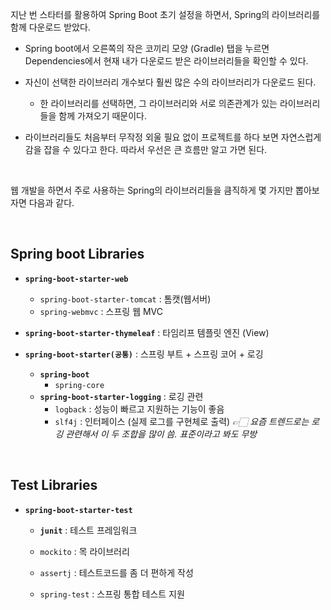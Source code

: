 지난 번 스타터를 활용하여 Spring Boot 초기 설정을 하면서, Spring의 라이브러리를 함께 다운로드 받았다.

- Spring boot에서 오른쪽의 작은 코끼리 모양 (Gradle) 탭을 누르면 Dependencies에서 현재 내가 다운로드 받은 라이브러리들을 확인할 수 있다.


- 자신이 선택한 라이브러리 개수보다 훨씬 많은 수의 라이브러리가 다운로드 된다.

  - 한 라이브러리를 선택하면, 그 라이브러리와 서로 의존관계가 있는 라이브러리들을 함께 가져오기 때문이다.

- 라이브러리들도 처음부터 무작정 외울 필요 없이 프로젝트를 하다 보면 자연스럽게 감을 잡을 수 있다고 한다. 따라서 우선은 큰 흐름만 알고 가면 된다.

<br>

웹 개발을 하면서 주로 사용하는 Spring의 라이브러리들을 큼직하게 몇 가지만 뽑아보자면 다음과 같다.

<br>

## Spring boot Libraries


- **`spring-boot-starter-web`**
    - `spring-boot-starter-tomcat` : 톰캣(웹서버)
    - `spring-webmvc` : 스프링 웹 MVC
      <br>

- **`spring-boot-starter-thymeleaf`** : 타임리프 템플릿 엔진 (View)
  <br>
- **`spring-boot-starter(공통)`** : 스프링 부트 + 스프링 코어 + 로깅<br>
    - **`spring-boot`**
        - `spring-core`
          <br>
    - **`spring-boot-starter-logging`** : 로깅 관련
        - `logback`	: 성능이 빠르고 지원하는 기능이 좋음
        - `slf4j` : 인터페이스 (실제 로그를 구현체로 출력)
          *👉🏻 요즘 트렌드로는 로깅 관련해서 이 두 조합을 많이 씀. 표준이라고 봐도 무방*

<br>

## Test Libraries

- **`spring-boot-starter-test`**<br>

    - **`junit`** : 테스트 프레임워크
      <br>

    - `mockito` : 목 라이브러리
      <br>
    - `assertj` : 테스트코드를 좀 더 편하게 작성
      <br>
    - `spring-test` : 스프링 통합 테스트 지원<br>